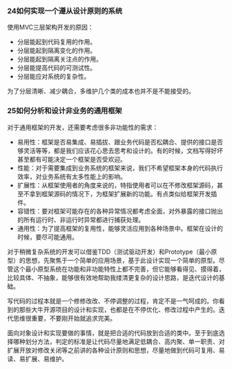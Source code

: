 ### 24如何实现一个遵从设计原则的系统

使用MVC三层架构开发的原因：

- 分层能起到代码复用的作用。
- 分层能起到隔离变化的作用。
- 分层能起到隔离关注点的作用。
- 分层能提高代码的可测试性。
- 分层能应对系统的复杂性。

为了分层清晰、减少耦合，多维护几个类的成本也并不是不能接受的。

### 25如何分析和设计非业务的通用框架

对于通用框架的开发，还需要考虑很多非功能性的需求：

- 易用性：框架是否易集成、易插拔、跟业务代码是否松耦合、提供的接口是否够灵活等等，都是我们应该花心思去思考和设计的。有的时候，文档写得好坏甚至都有可能决定一个框架是否受欢迎。
- 性能：对于需要集成到业务系统的框架来说，我们不希望框架本身的代码执行效率，对业务系统有太多性能上的影响。
- 扩展性：从框架使用者的角度来说的，特指使用者可以在不修改框架源码，甚至不拿到框架源码的情况下，为框架扩展新的功能。有点类似给框架开发插件。
- 容错性：要对框架可能存在的各种异常情况都考虑全面，对外暴露的接口抛出的所有运行时、非运行时异常都进行捕获处理。
- 通用性：为了提高框架的复用性，能够灵活应用到各种场景中。框架在设计的时候，要尽可能通用。

对于稍微复杂系统的开发可以借鉴TDD（测试驱动开发）和Prototype（最小原型）的思想，先聚焦于一个简单的应用场景，基于此设计实现一个简单的原型。尽管这个最小原型系统在功能和非功能特性上都不完善，但它能够看得见、摸得着，比较具体、不抽象，能够很有效地帮助我缕清更复杂的设计思路，是迭代设计的基础。

写代码的过程本就是一个修修改改、不停调整的过程，肯定不是一气呵成的。你看到的那些大牛开源项目的设计和实现，也都是在不停优化、修改过程中产生的。迭代思维很重要，不要刚开始就追求完美。

面向对象设计和实现要做的事情，就是把合适的代码放到合适的类中。至于到底选择哪种划分方法，判定的标准是让代码尽量地满足低耦合、高内聚、单一职责、对扩展开放对修改关闭等之前讲的各种设计原则和思想，尽量地做到代码可复用、易读、易扩展、易维护。

